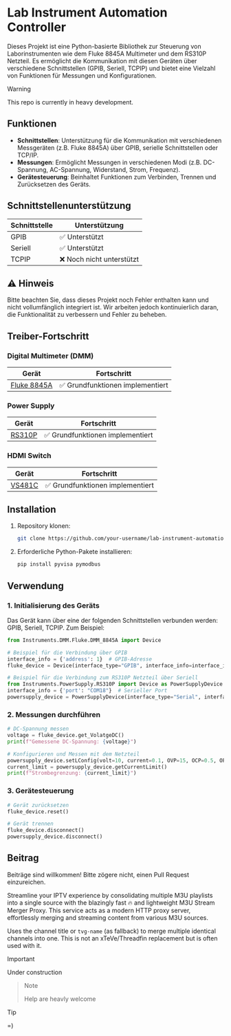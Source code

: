 # Lab Instrument Automation Controller

Dieses Projekt ist eine Python-basierte Bibliothek zur Steuerung von Laborinstrumenten wie dem Fluke 8845A Multimeter und dem RS310P Netzteil. Es ermöglicht die Kommunikation mit diesen Geräten über verschiedene Schnittstellen (GPIB, Seriell, TCPIP) und bietet eine Vielzahl von Funktionen für Messungen und Konfigurationen.

> [!WARNING]  
> This repo is currently in heavy development.

## Funktionen

- **Schnittstellen**: Unterstützung für die Kommunikation mit verschiedenen Messgeräten (z.B. Fluke 8845A) über GPIB, serielle Schnittstellen oder TCP/IP.
- **Messungen**: Ermöglicht Messungen in verschiedenen Modi (z.B. DC-Spannung, AC-Spannung, Widerstand, Strom, Frequenz).
- **Gerätesteuerung**: Beinhaltet Funktionen zum Verbinden, Trennen und Zurücksetzen des Geräts.

## Schnittstellenunterstützung

| Schnittstelle | Unterstützung |
|---------------|----------------|
| GPIB          | ✅ Unterstützt |
| Seriell       | ✅ Unterstützt |
| TCPIP         | ❌ Noch nicht unterstützt |

## ⚠️ Hinweis

Bitte beachten Sie, dass dieses Projekt noch Fehler enthalten kann und nicht vollumfänglich integriert ist. Wir arbeiten jedoch kontinuierlich daran, die Funktionalität zu verbessern und Fehler zu beheben.

## Treiber-Fortschritt

### Digital Multimeter (DMM)

| Gerät         | Fortschritt          |
|---------------|----------------------|
| [Fluke 8845A](https://github.com/DanielR92/Lab_Instruments/tree/main/Instruments/DMM/Fluke/DMM_8845A)   | ✅ Grundfunktionen implementiert |


### Power Supply

| Gerät         | Fortschritt          |
|---------------|----------------------|
| [RS310P](https://github.com/DanielR92/Lab_Instruments/tree/main/Instruments/PowerSupply/RS310P)        | ✅ Grundfunktionen implementiert |

### HDMI Switch

| Gerät         | Fortschritt          |
|---------------|----------------------|
| [VS481C](https://github.com/DanielR92/Lab_Instruments/tree/main/Instruments/Switch/Aten/VS481C)        | ✅ Grundfunktionen implementiert |

## Installation

1. Repository klonen:

    ```bash
    git clone https://github.com/your-username/lab-instrument-automation.git
    ```

2. Erforderliche Python-Pakete installieren:

    ```bash
    pip install pyvisa pymodbus
    ```

## Verwendung

### 1. Initialisierung des Geräts

Das Gerät kann über eine der folgenden Schnittstellen verbunden werden: GPIB, Seriell, TCPIP. Zum Beispiel:

```python
from Instruments.DMM.Fluke.DMM_8845A import Device

# Beispiel für die Verbindung über GPIB
interface_info = {'address': 1}  # GPIB-Adresse
fluke_device = Device(interface_type="GPIB", interface_info=interface_info, ID=1)

# Beispiel für die Verbindung zum RS310P Netzteil über Seriell
from Instruments.PowerSupply.RS310P import Device as PowerSupplyDevice
interface_info = {'port': "COM18"}  # Serieller Port
powersupply_device = PowerSupplyDevice(interface_type="Serial", interface_info=interface_info)
```

### 2. Messungen durchführen

```python
# DC-Spannung messen
voltage = fluke_device.get_VolatgeDC()
print(f"Gemessene DC-Spannung: {voltage}")

# Konfigurieren und Messen mit dem Netzteil
powersupply_device.setLConfig(volt=10, current=0.1, OVP=15, OCP=0.5, OPP=12)
current_limit = powersupply_device.getCurrentLimit()
print(f"Strombegrenzung: {current_limit}")
```

### 3. Gerätesteuerung

```python
# Gerät zurücksetzen
fluke_device.reset()

# Gerät trennen
fluke_device.disconnect()
powersupply_device.disconnect()
```

## Beitrag

Beiträge sind willkommen! Bitte zögere nicht, einen Pull Request einzureichen.





Streamline your IPTV experience by consolidating multiple M3U playlists into a single source with the blazingly fast 🔥 and lightweight M3U Stream Merger Proxy. This service acts as a modern HTTP proxy server, effortlessly merging and streaming content from various M3U sources.

Uses the channel title or `tvg-name` (as fallback) to merge multiple identical channels into one. This is not an xTeVe/Threadfin replacement but is often used with it.

> [!IMPORTANT]  
> Under construction

> > [!NOTE]
> Help are heavly welcome

> [!TIP]
>  =)
